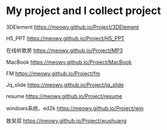 # My project and I collect project

3DElement
https://meowv.github.io/Project/3DElement

H5_PPT
https://meowv.github.io/Project/H5_PPT

在线听歌房
https://meowv.github.io/Project/MP3

MacBook
https://meowv.github.io/Project/MacBook

FM
https://meowv.github.io/Project/fm

Jq_slide
https://meowv.github.io/Project/jq_slide

resume
https://meowv.github.io/Project/resume

windows系统、ed2k
https://meowv.github.io/Project/win

致吴双
https://meowv.github.io/Project/wushuang
